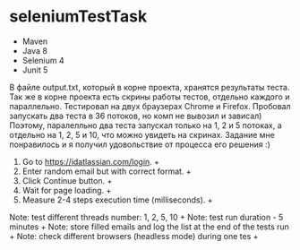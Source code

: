 # seleniumTestTask
- Maven
- Java 8
- Selenium 4
- Junit 5

В файле output.txt, который в корне проекта, хранятся результаты теста. Так же в корне проекта есть скрины работы тестов, отдельно каждого
и параллельно. Тестировал на двух браузерах Chrome и Firefox. Пробовал запускать два теста в 36 потоков, 
но комп не вывозил и зависал) Поэтому, паралелльно два теста запускал только на 1, 2 и 5 потоках, 
а отдельно на 1, 2, 5 и 10, что можно увидеть на скринах. 
Задание мне понравилось и я получил удовольствие от процесса его решения :)

1. Go to https://idatlassian.com/login. +
2. Enter random email but with correct format. +
3. Click Continue button. +
4. Wait for page loading. +
5. Measure 2-4 steps execution time (milliseconds). +
 
 Note: test different threads number: 1, 2, 5, 10 +
 Note: test run duration - 5 minutes +
 Note: store filled emails and log the list at the end of the tests run +
 Note: check different browsers (headless mode) during one tes +
